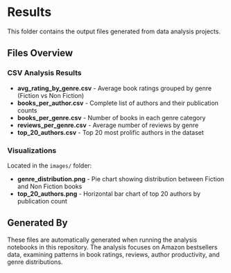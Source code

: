 # Results

This folder contains the output files generated from data analysis projects.

## Files Overview

### CSV Analysis Results
- **avg_rating_by_genre.csv** - Average book ratings grouped by genre (Fiction vs Non Fiction)
- **books_per_author.csv** - Complete list of authors and their publication counts
- **books_per_genre.csv** - Number of books in each genre category
- **reviews_per_genre.csv** - Average number of reviews by genre
- **top_20_authors.csv** - Top 20 most prolific authors in the dataset

### Visualizations
Located in the `images/` folder:
- **genre_distribution.png** - Pie chart showing distribution between Fiction and Non Fiction books
- **top_20_authors.png** - Horizontal bar chart of top 20 authors by publication count

## Generated By

These files are automatically generated when running the analysis notebooks in this repository. The analysis focuses on Amazon bestsellers data, examining patterns in book ratings, reviews, author productivity, and genre distributions.

